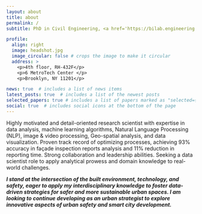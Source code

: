 ```yaml
---
layout: about
title: about
permalink: /
subtitle: PhD in Civil Engineering, <a href='https://bilab.engineering.nyu.edu/'>New York University</a>. 

profile: 
  align: right
  image: headshot.jpg
  image_circular: false # crops the image to make it circular
  address: >
    <p>4th floor, RH-432F</p>
    <p>6 MetroTech Center </p>
    <p>Brooklyn, NY 11201</p>

news: true  # includes a list of news items
latest_posts: true  # includes a list of the newest posts
selected_papers: true # includes a list of papers marked as "selected={true}"
social: true  # includes social icons at the bottom of the page
---
```


<!-- Experienced Data Scientist and Civil Engineer specializing in data analysis, modeling techniques, and digital transformation in the construction and civil engineering sectors. Proven ability to develop innovative solutions for data collection and visualization, with extensive experience in project management and collaboration with industry partners.

During my time at NYU, I published eight papers in prestigious academic journals and conferences, including *Automation in Construction*, *Journal of Construction Engineering and Management*, and *Journal of Building Engineering*. My passion to support emerging young engineers led me to mentor undergraduate and high school students, in addition to two years of teaching experience I gained as a graduate teaching assistant. -->

Highly motivated and detail-oriented research scientist with expertise in data analysis, machine learning algorithms, Natural Language Processing (NLP), image & video processing, Geo-spatial analysis, and data visualization. Proven track record of optimizing processes, achieving 93% accuracy in façade inspection reports analysis and 11% reduction in reporting time. Strong collaboration and leadership abilities. Seeking a data scientist role to apply analytical prowess and domain knowledge to real-world challenges.
<br>

***I stand at the intersection of the built environment, technology, and safety, eager to apply my interdisciplinary knowledge to foster data-driven strategies for safer and more sustainable urban spaces. I am looking to continue developing as an urban strategist to explore innovative aspects of urban safety and smart city development.***